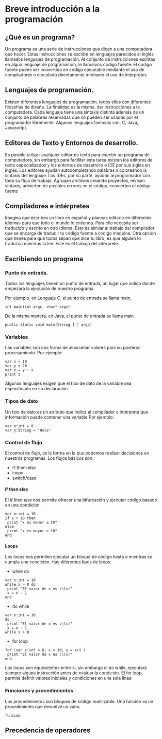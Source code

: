 # Breve introducción a la programación

## ¿Qué es un programa?
Un programa es una serie de instrucciones que dicen a una computadora que hacer. Estas instrucciones se escribe en lenguajes parecidos al inglés llamados lenguajes de programación.
Al conjunto de instrucciones escritas en algún lenguaje de programación, le llamamos código fuente.
El código fuente puede ser convertido en código ejecutable mediante el uso de compiladores o ejecutado directamente mediante el uso de intérpretes.

## Lenguajes de programación.
Existen diferentes lenguajes de programación, todos ellos con diferentes filosofías de diseño. La finalidad es la misma, dar instrucciones a la computadora. 
Cada lenguaje tiene una sintaxis distinta además de un conjunto de palabras reservadas que no pueden ser usadas por el programador libremente.
Algunos lenguajes famosos son, C, Java, Javascript.

## Editores de Texto y Entornos de desarrollo.
Es posible utilizar cualquier editor de texto para escribir un programa de computadora, sin embargo para facilitar esta tarea existen los editores de texto especializados y los entornos de desarrollo o 
IDE por sus siglas en inglés. Los editores ayudan autocompletando palabras o coloreando la sintaxis del lenguaje.
Los IDEs, por su parte, ayudan al programador con todo su flujo de trabajo. Agrupan archivos creando proyectos, revisan sintaxis, advierten de posibles errores en el código, convierten el código fuente

## Compiladores e intérpretes
Imagina que escribes un libro en español y planeas editarlo en diferentes idiomas para que todo el mundo lo entienda. Para ello necesita ser traducido y escrito en otro idioma. Esto es similar al trabajo
del compilador que se encarga de traducir tu código fuente a código máquina. 
Otra opcion que tienes para que todos sepan que dice tu libro, es que alguien lo traduzca mientras lo lee. Este es el trabajo del intérprete. 
 
## Escribiendo un programa
### Punto de entrada.
Todos los lenguajes tienen un punto de entrada, un lugar que indica donde empezará la ejecución de nuestro programa.

Por ejemplo, en Lenguaje C, el punto de entrada se llama main.
```
int main(int argc, char* argv)
```

De la misma manera, en Java, el punto de entrada se llama main.
```
public static void main(String [ ] args)
```

### Variables
Las variables son una forma de almacenar valores para su posterior procesamiento.
Por ejemplo:
```
var x = 10
var y = 20
var z = y + x
print z
```

Algunos lenguajes exigen que el tipo de dato de la variable sea especificado en su declaración.
### Tipos de dato
Un tipo de dato es un atributo que indica al compilador o intérprete que información puede contener una variable
Por ejemplo:
```
var x:int = 0
var y:String = "Hola"
```

### Control de flujo
El control de flujo, es la forma en la que podemos realizar decisiones en nuestros programas.
Los flujos básicos son:
+ if-then-else
+ loops
+ switch/case
#### if then else
El *if then else* nos permite ofrecer una bifurcación y ejecutar código basado en una condición.

```
var x:int = 10
if x < 10 then
 print "x es menor a 10"
else
 print "x es mayor a 10"
end
```

#### Loops
Los loops nos permiten ejecutar un bloque de código hasta o mientras se cumpla una condición.
Hay diferentes tipos de loops:
+ while do
```
var x:int = 10
while x > 0 do
 print "El valor de x es :\(x)"
 x = x - 1
end 
```
+ do while
```
var x:int = 10
do
 print "El valor de x es :\(x)"
 x = x - 1
while x > 0
```
+ for loop
```
for (var x:int = 0; x < 10; x = x+1 )
 print "El valor de x es :\(x)"
end
```

Los loops son equivalentes entre si, sin embargo el do while, ejecutará siempre alguna instrucción antes de evaluar la condición. El for loop permite definir valores iniciales y condiciones en una sola linea 
 

### Funciones y procedimientos
Los procedimientos son bloques de código reutilizable. Una función es un procedimiento que devuelve un valor.

```
funcion 
```

## Precedencia de operadores

